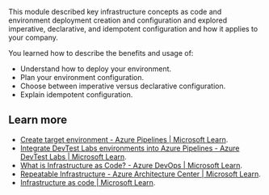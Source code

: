 This module described key infrastructure concepts as code and environment deployment creation and configuration and explored imperative, declarative, and idempotent configuration and how it applies to your company.

You learned how to describe the benefits and usage of:

 -  Understand how to deploy your environment.
 -  Plan your environment configuration.
 -  Choose between imperative versus declarative configuration.
 -  Explain idempotent configuration.

## Learn more

 -  [Create target environment - Azure Pipelines \| Microsoft Learn](/azure/devops/pipelines/process/environments).
 -  [Integrate DevTest Labs environments into Azure Pipelines - Azure DevTest Labs \| Microsoft Learn](/azure/devtest-labs/integrate-environments-devops-pipeline).
 -  [What is Infrastructure as Code? - Azure DevOps \| Microsoft Learn](/devops/deliver/what-is-infrastructure-as-code).
 -  [Repeatable Infrastructure - Azure Architecture Center \| Microsoft Learn](/azure/architecture/framework/devops/automation-infrastructure).
 -  [Infrastructure as code \| Microsoft Learn](/dotnet/architecture/cloud-native/infrastructure-as-code).
